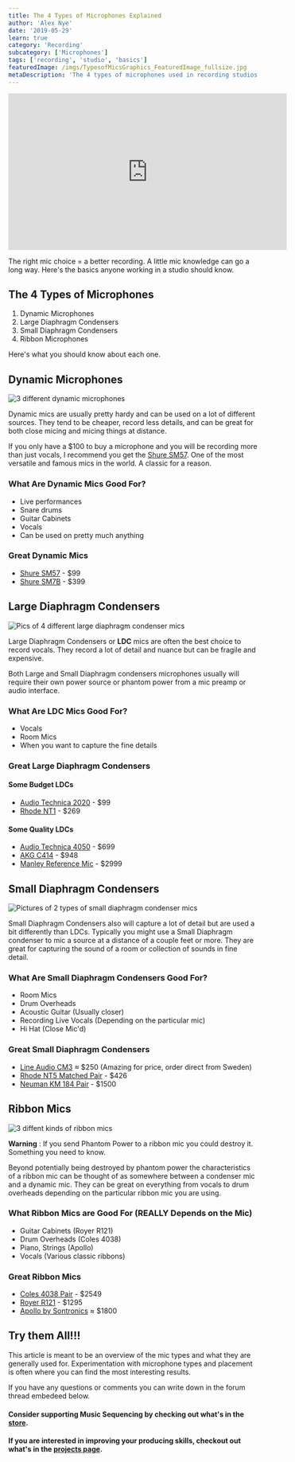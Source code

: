 ```yaml
---
title: The 4 Types of Microphones Explained
author: 'Alex Nye'
date: '2019-05-29'
learn: true
category: 'Recording'
subcategory: ['Microphones']
tags: ['recording', 'studio', 'basics']
featuredImage: /imgs/TypesofMicsGraphics_FeaturedImage_fullsize.jpg
metaDescription: 'The 4 types of microphones used in recording studios explained and which mic you should choose to record with for different scenarios.'
---
```

<iframe width="560" height="315" src="https://www.youtube-nocookie.com/embed/b-LtSElPnHg" frameborder="0" allow="accelerometer; autoplay; encrypted-media; gyroscope; picture-in-picture" allowfullscreen></iframe>

The right mic choice = a better recording. A little mic knowledge can go a long way. Here's the basics anyone working in a studio should know. 

## The 4 Types of Microphones

1. Dynamic Microphones
2. Large Diaphragm Condensers
3. Small Diaphragm Condensers
4. Ribbon Microphones

Here's what you should know about each one.

## Dynamic Microphones
<img src="./DynamicMicsPic.jpg" alt="3 different dynamic microphones">

Dynamic mics are usually pretty hardy and can be used on a lot of different sources. They tend to be cheaper, record less details, and can be great for both close micing and micing things at distance. 

If you only have a $100 to buy a microphone and you will be recording more than just vocals, I recommend you get the [Shure SM57](https://amzn.to/2YXSNDk). One of the most versatile and famous mics in the world. A classic for a reason.

### What Are Dynamic Mics Good For?

- Live performances
- Snare drums
- Guitar Cabinets 
- Vocals
- Can be used on pretty much anything

### Great Dynamic Mics
- [Shure SM57](https://amzn.to/2YXSNDk) - $99
- [Shure SM7B](https://amzn.to/30Rc4II) - $399

## Large Diaphragm Condensers

<img src="./LargeDiaphargmPic.jpg" alt="Pics of 4 different large diaphragm condenser mics">

Large Diaphragm Condensers or <strong>LDC</strong> mics are often the best choice to record vocals. They record a lot of detail and nuance but can be fragile and expensive. 

Both Large and Small Diaphragm condensers microphones usually will require their own power source or phantom power from a mic preamp or audio interface.

### What Are LDC Mics Good For?
- Vocals
- Room Mics
- When you want to capture the fine details

### Great Large Diaphragm Condensers
#### Some Budget LDCs
- [Audio Technica 2020](https://amzn.to/2WtcdT3) - $99
- [Rhode NT1](https://amzn.to/2VXiaU7) - $269

#### Some Quality LDCs
- [Audio Technica 4050](https://amzn.to/2HKzEz1) - $699
- [AKG C414](https://amzn.to/2EJBoqv) - $948
- [Manley Reference Mic](https://amzn.to/2Z0jQOK) - $2999

## Small Diaphragm Condensers

<img src="./SmallDiaphramPic.jpg" alt="Pictures of 2 types of small diaphragm condenser mics">

Small Diaphragm Condensers also will capture a lot of detail but are used a bit differently than LDCs. Typically you might use a Small Diaphragm condenser to mic a source at a distance of a couple feet or more. They are great for capturing the sound of a room or collection of sounds in fine detail. 

### What Are Small Diaphragm Condensers Good For?
- Room Mics
- Drum Overheads
- Acoustic Guitar (Usually closer)
- Recording Live Vocals (Depending on the particular mic)
- Hi Hat (Close Mic'd)

### Great Small Diaphragm Condensers
- [Line Audio CM3](http://www.lineaudio.se/CM3.html) ≈ $250 (Amazing for price, order direct from Sweden)
- [Rhode NT5 Matched Pair](https://amzn.to/2WrR5g8) - $426
- [Neuman KM 184 Pair](https://amzn.to/2Mx0fV1) - $1500

## Ribbon Mics
<img src="./RibbonMicsPic.jpg" alt="3 diffent kinds of ribbon mics">

**Warning** : If you send Phantom Power to a ribbon mic you could destroy it. Something you need to know.

Beyond potentially being destroyed by phantom power the characteristics of a ribbon mic can be thought of as somewhere between a condenser mic and a dynamic mic. They can be great on everything from vocals to drum overheads depending on the particular ribbon mic you are using. 

### What Ribbon Mics are Good For (REALLY Depends on the Mic)
- Guitar Cabinets (Royer R121)
- Drum Overheads (Coles 4038)
- Piano, Strings (Apollo)
- Vocals (Various classic ribbons)

### Great Ribbon Mics
- [Coles 4038 Pair](https://amzn.to/2MkcwMl) - $2549
- [Royer R121](https://amzn.to/2HK86Kj) - $1295
- [Apollo by Sontronics](http://www.sontronics.com/apollo.htm) ≈ $1800


## Try them All!!!

This article is meant to be an overview of the mic types and what they are generally used for. Experimentation with microphone types and placement is often where you can find the most interesting results. 

If you have any questions or comments you can write down in the forum thread embedeed below. 

#### Consider supporting Music Sequencing by checking out what's in the [store](/store). 

#### If you are interested in improving your producing skills, checkout out what's in the [projects page](/projects).